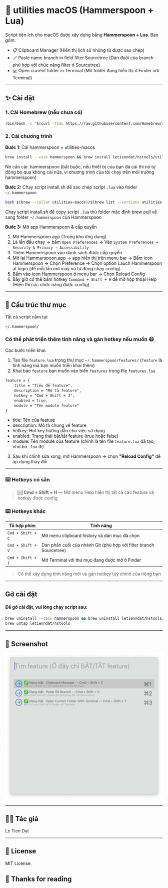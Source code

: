 # 🔧 utilities macOS (Hammerspoon + Lua)

Script tiện ích cho macOS được xây dựng bằng **Hammerspoon + Lua**. Bao gồm:

- 📋 Clipboard Manager (Hiển thị lịch sử những từ được sao chép)
- 🪄 Paste name branch in field filter Sourcetree (Dán đuôi của branch - phù hợp với chức năng filter ở Sourcetree)
- 💻 Open current folder in Terminal (Mở folder đang hiển thị ở Finder với Terminal)

---

## ✨ Cài đặt

### 1. Cài Homebrew (nếu chưa có)

```bash
/bin/bash -c "$(curl -fsSL https://raw.githubusercontent.com/Homebrew/install/HEAD/install.sh)"
```

### 2. Cài chương trình

**Bước 1:** Cài hammerspoon + utilities-macos
```bash
brew install --cask hammerspoon && brew install letienndat/hstools/utilities-macos
```

Nó cần cài: hammerspoon (bắt buộc, nếu thiết bị của bạn đã cài thì nó tự động bỏ qua không cài nữa, vì chương trình của tôi chạy trên môi trường hammerspoon)

**Bước 2:** Chạy script install.sh để sao chép script `.lua` vào folder `~/.hammerspoon`
```bash
bash $(brew --cellar utilities-macos)/$(brew list --versions utilities-macos | awk '{print $2}')/install.sh
```

Chạy script install.sh để copy script `.lua` thù folder mặc định brew pull về sang folder `~/.hammerspoon` của Hammerspoon

**Bước 3:** Mở app Hammerspoon & cấp quyền

1. Mở Hammerspoon.app (Trong kho ứng dụng)
2. Là lần đầu chạy → bấm `Open Preferences` → Vào `System Preferences → Security & Privacy → Accessibility`
3. Thêm Hammerspoon vào danh sách được cấp quyền
4. Mở lại Hammerspoon.app -> app hiển thị trên menu bar -> Bấm icon Hammerspoon -> Chọn Preference -> Chọn option Lauch Hammerspoon at login (để mỗi lần mở máy nó tự động chạy config)
5. Bấm vào icon Hammerspoon ở menu bar -> Chọn Reload Config
6. Bây giờ có thể bấm hotkey `Command + Shift + H` để mở hộp thoại Help (Hiển thị các chức năng được config)

---

## 📁 Cấu trúc thư mục

Tất cả script nằm tại:

```
~/.hammerspoon/
```

### Có thể phát triển thêm tính năng và gán hotkey nếu muốn 😆

Các bước triển khai:

1. Tạo file `feature.lua` trong thư mục `~/.hammerspoon/features/` (`feature` là tính năng mà bạn muốn triển khai thêm)
2. Khai báo `feature` bạn muốn vào biến `features` trong file `features.lua`
```
feature = {
    title = "Tiêu đề feature",
    description = "Mô tả feature",
    hotkey = "Cmd + Shift + J",
    enabled = true,
    module = "Tên module feature"
}
```
- title: Tên của feature
- description: Mô tả chung về feature
- hotkey: Hot key hướng dẫn cho việc sử dụng
- enabled: Trạng thái bật/tắt feature (true hoặc false)
- module: Tên module của feature (chính là tên file `feature.lua` đã tạo, nhớ bỏ `.lua` đi)

3. Sau khi chỉnh sửa xong, mở Hammerspoon → chọn **"Reload Config"** để áp dụng thay đổi

---

### ⌨️ Hotkeys có sẵn

> 🆘 **Cmd + Shift + H** — Mở menu Help hiển thị tất cả các feature và hotkey được config

### ⌨️ Hotkeys khác

| Tổ hợp phím       | Tính năng                                                                         |
| ----------------- | --------------------------------------------------------------------------------- |
| `Cmd + Shift + C` | Mở menu clipboard history và dán mục đã chọn                                      |
| `Cmd + Shift + V` | Dán phần cuối của nhánh Git (phù hợp với filter branch Sourcetree)                |
| `Cmd + Shift + T` | Mở Terminal với thư mục đang được mở ở Finder                                     |

> Có thể xây dựng tính năng mới và gán hotkey tuỳ chỉnh của riêng bạn

---

## Gỡ cài đặt

#### Để gỡ cài đặt, vui lòng chạy script sau:

```bash
brew uninstall --cask hammerspoon && brew uninstall letienndat/hstools/utilities-macos
brew untap letienndat/hstools
```

---

## 📸 Screenshot

<img src="/assets/preview.png" width="600" alt="Preview utilities macOS (Hammerspoon + Lua)">

---

## 🧑‍💻 Tác giả

Le Tien Dat

---

## 📜 License

MIT License.

## 🫶 Thanks for reading